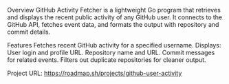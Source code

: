 Overview
GitHub Activity Fetcher is a lightweight Go program that retrieves and displays the recent public activity of any GitHub user. It connects to the GitHub API, fetches event data, and formats the output with repository and commit details.

Features
Fetches recent GitHub activity for a specified username.
Displays:
User login and profile URL.
Repository name and URL.
Commit messages for related events.
Filters out duplicate repositories for cleaner output.

Project URL: https://roadmap.sh/projects/github-user-activity
